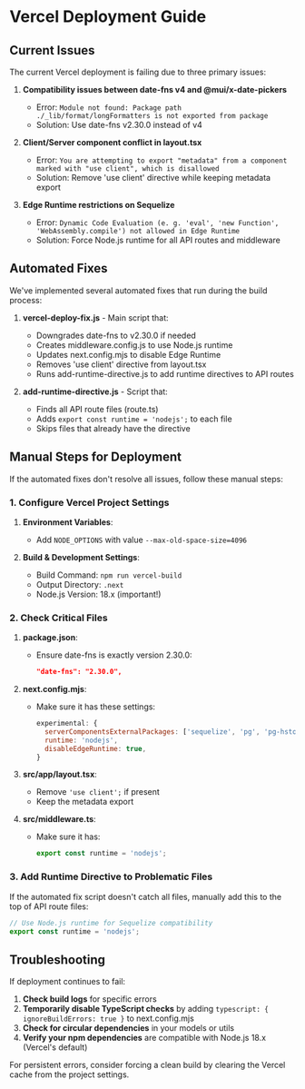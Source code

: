 # Vercel Deployment Guide

## Current Issues

The current Vercel deployment is failing due to three primary issues:

1. **Compatibility issues between date-fns v4 and @mui/x-date-pickers**
   - Error: `Module not found: Package path ./_lib/format/longFormatters is not exported from package`
   - Solution: Use date-fns v2.30.0 instead of v4

2. **Client/Server component conflict in layout.tsx**
   - Error: `You are attempting to export "metadata" from a component marked with "use client", which is disallowed`
   - Solution: Remove 'use client' directive while keeping metadata export 

3. **Edge Runtime restrictions on Sequelize**
   - Error: `Dynamic Code Evaluation (e. g. 'eval', 'new Function', 'WebAssembly.compile') not allowed in Edge Runtime`
   - Solution: Force Node.js runtime for all API routes and middleware

## Automated Fixes

We've implemented several automated fixes that run during the build process:

1. **vercel-deploy-fix.js** - Main script that:
   - Downgrades date-fns to v2.30.0 if needed
   - Creates middleware.config.js to use Node.js runtime
   - Updates next.config.mjs to disable Edge Runtime
   - Removes 'use client' directive from layout.tsx
   - Runs add-runtime-directive.js to add runtime directives to API routes

2. **add-runtime-directive.js** - Script that:
   - Finds all API route files (route.ts)
   - Adds `export const runtime = 'nodejs';` to each file
   - Skips files that already have the directive

## Manual Steps for Deployment

If the automated fixes don't resolve all issues, follow these manual steps:

### 1. Configure Vercel Project Settings

1. **Environment Variables**:
   - Add `NODE_OPTIONS` with value `--max-old-space-size=4096`

2. **Build & Development Settings**:
   - Build Command: `npm run vercel-build`
   - Output Directory: `.next`
   - Node.js Version: 18.x (important!)

### 2. Check Critical Files

1. **package.json**:
   - Ensure date-fns is exactly version 2.30.0:
     ```json
     "date-fns": "2.30.0",
     ```

2. **next.config.mjs**:
   - Make sure it has these settings:
     ```javascript
     experimental: {
       serverComponentsExternalPackages: ['sequelize', 'pg', 'pg-hstore', 'bcryptjs'],
       runtime: 'nodejs',
       disableEdgeRuntime: true,
     }
     ```

3. **src/app/layout.tsx**:
   - Remove `'use client';` if present
   - Keep the metadata export

4. **src/middleware.ts**:
   - Make sure it has:
     ```typescript
     export const runtime = 'nodejs';
     ```

### 3. Add Runtime Directive to Problematic Files

If the automated fix script doesn't catch all files, manually add this to the top of API route files:

```typescript
// Use Node.js runtime for Sequelize compatibility
export const runtime = 'nodejs';
```

## Troubleshooting

If deployment continues to fail:

1. **Check build logs** for specific errors
2. **Temporarily disable TypeScript checks** by adding `typescript: { ignoreBuildErrors: true }` to next.config.mjs
3. **Check for circular dependencies** in your models or utils
4. **Verify your npm dependencies** are compatible with Node.js 18.x (Vercel's default)

For persistent errors, consider forcing a clean build by clearing the Vercel cache from the project settings. 